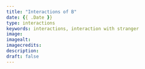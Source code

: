 ```yaml
---
title: "Interactions of B"
date: {{ .Date }}
type: interactions
keywords: interactions, interaction with stranger
image:
imagealt:
imagecredits:
description:
draft: false
---
```

[comment]: # (Interactions with strangers )
